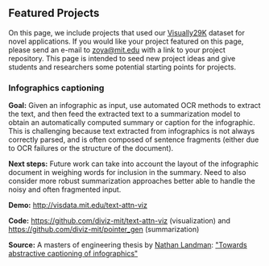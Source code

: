 ## Featured Projects ##

On this page, we include projects that used our [Visually29K](http://visdata.mit.edu/) dataset for novel applications.
If you would like your project featured on this page, please send an e-mail to zoya@mit.edu with a link to your project repository.
This page is intended to seed new project ideas and give students and researchers some potential starting points for projects.

### Infographics captioning ###

**Goal:** Given an infographic as input, use automated OCR methods to extract the text, and then feed the extracted text to a summarization model to obtain an automatically computed summary or caption for the infographic.
This is challenging because text extracted from infographics is not always correctly parsed, and is often composed of sentence fragments (either due to OCR failures or the structure of the document). 

**Next steps:** Future work can take into account the layout of the infographic document in weighing words for inclusion in the summary. Need to also consider more robust summarization approaches better able to handle the noisy and often fragmented input.

**Demo:** http://visdata.mit.edu/text-attn-viz

**Code:** https://github.com/diviz-mit/text-attn-viz (visualization) and https://github.com/diviz-mit/pointer_gen (summarization)

**Source:** A masters of engineering thesis by [Nathan Landman](https://github.com/landmann): ["Towards abstractive captioning of infographics"](https://dspace.mit.edu/handle/1721.1/119743#files-area)
